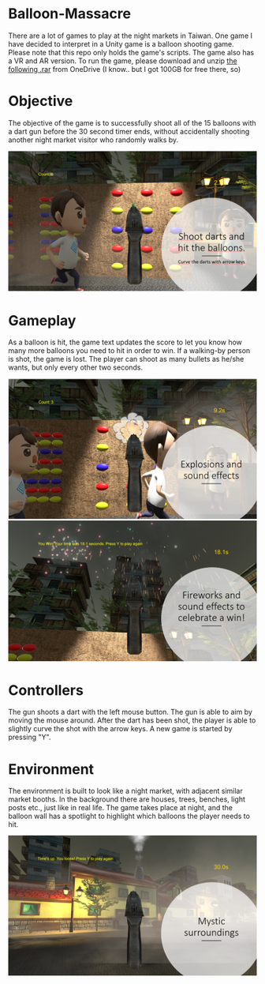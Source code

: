 # Balloon-Massacre

There are a lot of games to play at the night markets in Taiwan. 
One game I have decided to interpret in a Unity game is a balloon shooting game.
Please note that this repo only holds the game's scripts. The game also has a VR and AR version.
To run the game, please download and unzip [the following .rar](https://1drv.ms/u/s!At6l8HKrIGJWgo9zL0Ut4HtvjhkJNQ) from OneDrive (I know.. but I got 100GB for free there, so)

# Objective 
The objective of the game is to successfully shoot all of the 15 balloons with a dart gun before the 30 second timer ends,
without accidentally shooting another night market visitor who randomly walks by.

![Alt text](https://github.com/minisemi/Balloon-Massacre/blob/master/1.png)

# Gameplay 
As a balloon is hit, the game text updates the score to let you know how many more balloons you need to hit in order to win. 
If a walking-by person is shot, the game is lost. The player can shoot as many bullets as he/she wants, but only every other two seconds.

![Alt text](https://github.com/minisemi/Balloon-Massacre/blob/master/2.png)
![Alt text](https://github.com/minisemi/Balloon-Massacre/blob/master/3.png)

# Controllers 
The gun shoots a dart with the left mouse button. The gun is able to aim by moving the mouse around. 
After the dart has been shot, the player is able to slightly curve the shot with the arrow keys. A new game is started by pressing "Y".

# Environment 
The environment is built to look like a night market, with adjacent similar market booths. 
In the background there are houses, trees, benches, light posts etc., just like in real life. The game takes place at night, 
and the balloon wall has a spotlight to highlight which balloons the player needs to hit.

![Alt text](https://github.com/minisemi/Balloon-Massacre/blob/master/4.png)
